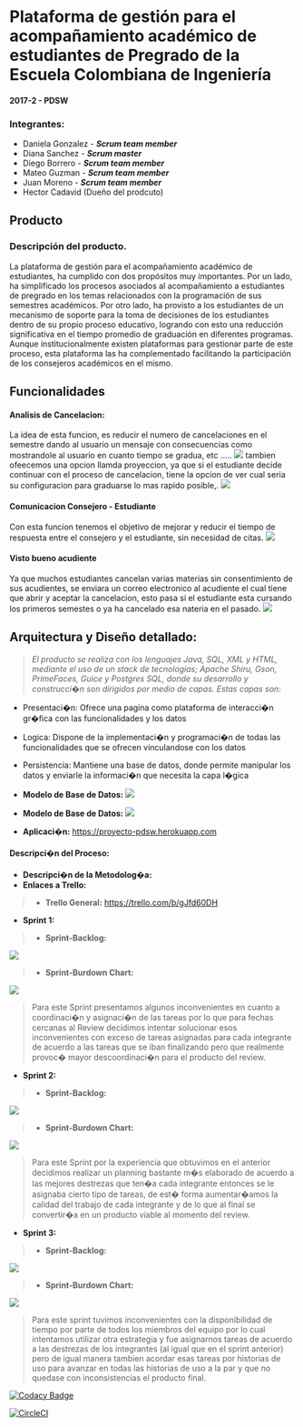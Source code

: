 # Plataforma de gestión para el acompañamiento académico de estudiantes de Pregrado de la Escuela Colombiana de Ingeniería

#### 2017-2 - PDSW

### Integrantes:

- Daniela Gonzalez - ***Scrum team member***
- Diana Sanchez - ***Scrum master***
- Diego Borrero - ***Scrum team member***
- Mateo Guzman - ***Scrum team member***
- Juan Moreno - ***Scrum team member***
- Hector Cadavid (Dueño del prodcuto)

## Producto

### Descripción del producto.
La plataforma de gestión para el acompañamiento académico de estudiantes, ha cumplido con dos propósitos muy importantes. Por un lado, ha simplificado los procesos asociados al acompañamiento a estudiantes de pregrado en los temas relacionados con la programación de sus semestres académicos. Por otro lado, ha provisto a los estudiantes de un mecanismo de soporte para la toma de decisiones de los estudiantes dentro de su propio proceso educativo, logrando con esto una reducción significativa en el tiempo promedio de graduación en diferentes programas. Aunque institucionalmente existen plataformas para gestionar parte de este proceso, esta plataforma las ha complementado facilitando la participación de los consejeros académicos en el mismo.
## Funcionalidades
#### Analisis de Cancelacion:
La idea de esta funcion, es reducir el numero de cancelaciones en el semestre dando al usuario un mensaje con consecuencias como mostrandole al usuario en cuanto tiempo se gradua, etc .....
![](https://github.com/Proyecto-PDSW/Proyecto/blob/master/img/impacto.png)
tambien ofeecemos una opcion llamda proyeccion, ya que si el estudiante decide continuar con el proceso de cancelacion, tiene la opcion de ver cual seria su configuracion para graduarse lo mas rapido posible,.
![](https://github.com/Proyecto-PDSW/Proyecto/blob/master/img/Proyeccion.png)
#### Comunicacion Consejero - Estudiante
Con esta funcion tenemos el objetivo de mejorar y reducir el tiempo de respuesta entre el consejero y el estudiante, sin necesidad de citas.
![](https://github.com/Proyecto-PDSW/Proyecto/blob/master/img/Comunicacion.png)
#### Visto bueno acudiente 
Ya que muchos estudiantes cancelan varias materias sin consentimiento de sus acudientes, se enviara un correo electronico al acudiente el cual tiene que abrir y aceptar la cancelacion, esto pasa si el estudiante esta cursando los primeros semestes o ya ha cancelado esa nateria en el pasado.
![](https://github.com/Proyecto-PDSW/Proyecto/blob/master/img/pagAcudiente.jpeg)
## Arquitectura y Diseño detallado:
> *El producto se realiza con los lenguajes Java, SQL, XML y HTML, mediante el uso de un stack de tecnologias; Apache Shiru, Gson, PrimeFaces, Guice y Postgres SQL, donde su desarrollo y construcci�n son dirigidos por medio de capas. Estas capas son:*
>
 - Presentaci�n: Ofrece una pagina como plataforma de interacci�n gr�fica con las funcionalidades y los datos
 - Logica: Dispone de la implementaci�n y programaci�n de todas las funcionalidades que se ofrecen vinculandose con los datos
 - Persistencia: Mantiene una base de datos, donde permite manipular los datos y enviarle la informaci�n que necesita la capa l�gica

- **Modelo de Base de Datos:**
![](https://github.com/Proyecto-PDSW/Proyecto/blob/master/img/BaseDeDatos.png)
- **Modelo de Base de Datos:**
![](https://github.com/Proyecto-PDSW/Proyecto/blob/master/img/DiagramaDeClases.png)
- **Aplicaci�n:**
https://proyecto-pdsw.herokuapp.com
#### **Descripci�n del Proceso:**
- **Descripci�n de la Metodolog�a:**
- **Enlaces a Trello:**
> - **Trello General:** https://trello.com/b/gJfd60DH
- **Sprint 1:**
> - **Sprint-Backlog:**

![](https://github.com/Proyecto-PDSW/Proyecto/blob/master/img/sprint1-backlog.png)

> - **Sprint-Burdown Chart:**

![](https://github.com/Proyecto-PDSW/Proyecto/blob/master/img/sprint1-burdownchart.png)

> Para este Sprint presentamos algunos inconvenientes en cuanto a coordinaci�n y asignaci�n de las tareas por lo que para fechas cercanas al Review  decidimos intentar solucionar esos inconvenientes con exceso de tareas asignadas para cada integrante de acuerdo a las tareas que se iban finalizando pero que realmente provoc� mayor descoordinaci�n para el producto del review.

- **Sprint 2:**
> - **Sprint-Backlog:**

![](https://github.com/Proyecto-PDSW/Proyecto/blob/master/img/sprint2-backlog.png)

> - **Sprint-Burdown Chart:**

![](https://github.com/Proyecto-PDSW/Proyecto/blob/master/img/sprint2-burdownchart.png)

> Para este Sprint por la experiencia que obtuvimos en el anterior decidimos realizar un planning bastante m�s elaborado de acuerdo a las mejores destrezas que ten�a cada integrante entonces se le asignaba cierto tipo de tareas, de est� forma aumentar�amos la calidad del trabajo de cada integrante y de lo que al final se convertir�a en un producto viable al momento del review.

- **Sprint 3:**
> - **Sprint-Backlog:**

![](https://github.com/Proyecto-PDSW/Proyecto/blob/master/img/sprint3-backlog.png)

> - **Sprint-Burdown Chart:**

![](https://github.com/Proyecto-PDSW/Proyecto/blob/master/img/sprint3-burdownchart.png)

> Para este sprint tuvimos inconvenientes con la disponibilidad de tiempo por parte de todos los miembros del equipo por lo cual intentamos utilizar otra estrategia y fue asignarnos tareas de acuerdo a las destrezas de los integrantes (al igual que en el sprint anterior) pero de igual manera tambien acordar esas tareas por historias de uso para avanzar en todas las historias de uso a la par y que no quedase con inconsistencias el producto final.





[![Codacy Badge](https://api.codacy.com/project/badge/Grade/3a968b35790d4a0aa22b46c354dcc184)](https://www.codacy.com/app/Blackphantom96/Proyecto?utm_source=github.com&amp;utm_medium=referral&amp;utm_content=Proyecto-PDSW/Proyecto&amp;utm_campaign=Badge_Grade)

[![CircleCI](https://circleci.com/gh/Proyecto-PDSW/Proyecto.svg?style=svg)](https://circleci.com/gh/Proyecto-PDSW/Proyecto)

